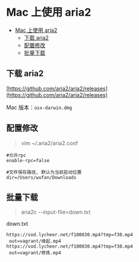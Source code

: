 # Mac 上使用 aria2

- [Mac 上使用 aria2](#mac-上使用-aria2)
  - [下载 aria2](#下载-aria2)
  - [配置修改](#配置修改)
  - [批量下载](#批量下载)

## 下载 aria2

[https://github.com/aria2/aria2/releases](https://github.com/aria2/aria2/releases)

Mac 版本：`osx-darwin.dmg`

## 配置修改

> vim ~/.aria2/aria2.conf

```
#允许rpc
enable-rpc=false

#文件保存路径, 默认为当前启动位置
dir=/Users/wufan/Downloads
```

## 批量下载

> aria2c --input-file=down.txt

down.txt
```
https://vod.lycheer.net/f100030.mp4?tmp=f30.mp4
 out=vagrant/缘起.mp4
https://vod.lycheer.net/f100030.mp4?tmp=f30.mp4
 out=vagrant/修炼.mp4

```
